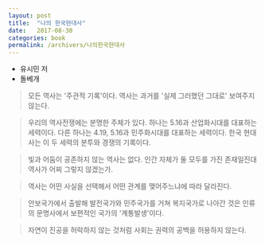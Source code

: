 ```yaml
---
layout: post
title:  "나의 한국현대사"
date:   2017-08-30
categories: book
permalink: /archivers/나의한국현대사
---
```


* 유시민 저
* 돌베개

> 모든 역사는 '주관적 기록'이다. 역사는 과거를 '실제 그러했던 그대로' 보여주지 않는다.

> 우리의 역사전쟁에는 분명한 주체가 있다. 하나는 5.16과 산업화시대를 대표하는 세력이다. 다른 하나는 4.19, 5.16과 민주화시대를 대표하는 세력이다. 한국 현대사는 이 두 세력의 분투와 경쟁의 기록이다.

> 빛과 어둠이 공존하지 않는 역사는 없다. 인간 자체가 둘 모두를 가진 존재일진대 역사가 어찌 그렇지 않겠는가.

> 역사는 어떤 사실을 선택해서 어떤 관계를 맺어주느냐에 따라 달라진다.

> 안보국가에서 출발해 발전국가와 민주국가를 거쳐 복지국가로 나아간 것은 인류의 문명사에서 보편적인 국가의 '계통발생'이다.

> 자연이 진공을 허락하지 않는 것처럼 사회는 권력의 공백을 허용하지 않는다.
